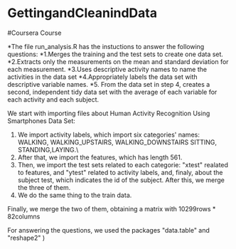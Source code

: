 # GettingandCleanindData
#Coursera Course

*The file run_analysis.R has the instuctions to answer the following questions:
*1.Merges the training and the test sets to create one data set.
*2.Extracts only the measurements on the mean and standard deviation for each measurement. 
*3.Uses descriptive activity names to name the activities in the data set
*4.Appropriately labels the data set with descriptive variable names. 
*5. From the data set in step 4, creates a second, independent tidy data set with the average of each variable for each activity and each subject.

We start with importing files about Human Activity Recognition Using Smartphones Data Set:
1. We import activity labels, which import six categories' names: WALKING, WALKING_UPSTAIRS, WALKING_DOWNSTAIRS SITTING, STANDING,LAYING.\\
2. After that, we import the features, which has length 561.
3. Then, we import the test sets related to each categorie: "xtest" realated to features, and "ytest" related to activity labels, and,
finaly, about the subject test, which indicates the id of the subject. After this, we merge the three of them.
4. We do the same thing to the train data.

Finally, we merge the two of them, obtaining a matrix with 10299rows * 82columns

For answering the questions, we used the packages "data.table" and "reshape2" )
